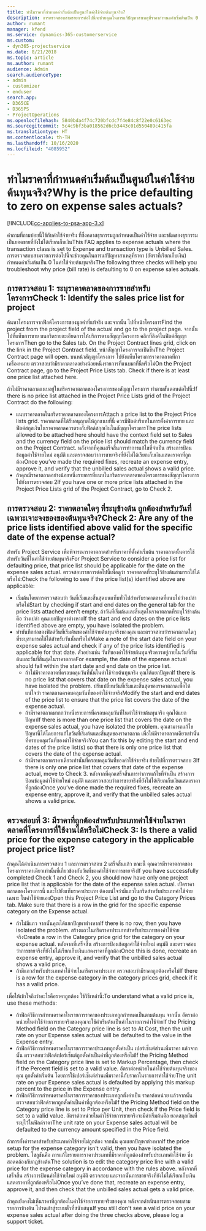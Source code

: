 ```yaml
---
title: ทำไมราคาที่กำหนดค่าเริ่มต้นเป็นศูนย์ในค่าใช้จ่ายต้นทุนจริง?
description: การตรวจสอบสามรายการต่อไปนี้จะช่วยคุณในการแก้ปัญหาสาเหตุที่ราคากำหนดค่าเริ่มต้นเป็น 0 ในค่าใช้จ่ายต้นทุนจริง
author: rumant
manager: kfend
ms.service: dynamics-365-customerservice
ms.custom:
- dyn365-projectservice
ms.date: 8/21/2018
ms.topic: article
ms.author: rumant
audience: Admin
search.audienceType:
- admin
- customizer
- enduser
search.app:
- D365CE
- D365PS
- ProjectOperations
ms.openlocfilehash: 5840bda4f74c720bfcdc7f4e84c8f22e0c6163ec
ms.sourcegitcommit: 5c4c9bf3ba018562d6cb3443c01d550489c415fa
ms.translationtype: HT
ms.contentlocale: th-TH
ms.lasthandoff: 10/16/2020
ms.locfileid: "4085952"
---
```

# <a name="why-is-the-price-defaulting-to-zero-on-expense-sales-actuals"></a><span data-ttu-id="26e88-103">ทำไมราคาที่กำหนดค่าเริ่มต้นเป็นศูนย์ในค่าใช้จ่ายต้นทุนจริง?</span><span class="sxs-lookup"><span data-stu-id="26e88-103">Why is the price defaulting to zero on expense sales actuals?</span></span>

[!INCLUDE[cc-applies-to-psa-app-3.x](../includes/cc-applies-to-psa-app-3x.md)]

<span data-ttu-id="26e88-104">คำถามที่ถามบ่อยนี้ใช้กับค่าใช้จ่ายจริง ที่ซึ่งคลาสธุรกรรมถูกกำหนดเป็นค่าใช้จ่าย และชนิดของธุรกรรมเป็นยอดขายที่ยังไม่ได้เรียกเก็บเงิน</span><span class="sxs-lookup"><span data-stu-id="26e88-104">This FAQ applies to expense actuals where the transaction class is set to Expense and transaction type is Unbilled Sales.</span></span> <span data-ttu-id="26e88-105">การตรวจสอบสามรายการต่อไปนี้จะช่วยคุณในการแก้ปัญหาสาเหตุที่ราคา (อัตราที่เรียกเก็บเงิน) กำหนดค่าเริ่มต้นเป็น 0 ในค่าใช้จ่ายต้นทุนจริง</span><span class="sxs-lookup"><span data-stu-id="26e88-105">The following three checks will help you troubleshoot why price (bill rate) is defaulting to 0 on expense sales actuals.</span></span>

## <a name="check-1-identify-the-sales-price-list-for-project"></a><span data-ttu-id="26e88-106">การตรวจสอบ 1: ระบุราคาตลาดของการขายสำหรับโครงการ</span><span class="sxs-lookup"><span data-stu-id="26e88-106">Check 1: Identify the sales price list for project</span></span>

<span data-ttu-id="26e88-107">ค้นหาโครงการจากฟิลด์โครงการของมูลค่าที่แท้จริง และจากนั้น ไปที่หน้าโครงการ</span><span class="sxs-lookup"><span data-stu-id="26e88-107">Find the project from the project field of the actual and go to the project page.</span></span> <span data-ttu-id="26e88-108">จากนั้น ไปที่แท็บการขาย บนกริดรายละเอียดการให้บริการตามสัญญาโครงการ คลิกที่ลิงค์ในฟิลด์สัญญาโครงการ</span><span class="sxs-lookup"><span data-stu-id="26e88-108">Then go to the Sales tab. On the Project Contract lines grid, click on the link in the Project Contract field.</span></span> <span data-ttu-id="26e88-109">หน้าสัญญาโครงการจะเปิดขึ้น</span><span class="sxs-lookup"><span data-stu-id="26e88-109">The Project Contract page will open.</span></span> <span data-ttu-id="26e88-110">บนหน้าสัญญาโครงการ ไปยังแท็บโครงการราคาตลาดที่กาเครื่องหมาย ตรวจสอบว่ามีราคาตลาดอย่างน้อยหนึ่งรายการที่แนบมาที่นี่หรือไม่</span><span class="sxs-lookup"><span data-stu-id="26e88-110">On the Project Contract page, go to the Project Price Lists tab. Check if there is at least one price list attached here.</span></span>

<span data-ttu-id="26e88-111">ถ้าไม่มีราคาตลาดแนบอยู่ในกริดราคาตลาดของโครงการของสัญญาโครงการ ทำตามขั้นตอนต่อไปนี้:</span><span class="sxs-lookup"><span data-stu-id="26e88-111">If there is no price list attached in the Project Price Lists grid of the Project Contract do the following:</span></span>

- <span data-ttu-id="26e88-112">แนบราคาตลาดในกริดราคาตลาดของโครงการ</span><span class="sxs-lookup"><span data-stu-id="26e88-112">Attach a price list to the Project Price lists grid.</span></span> <span data-ttu-id="26e88-113">ราคาตลาดที่ได้รับอนุญาตให้ถูกแนบที่นี่ ควรมีฟิลด์บริบทในการตั้งค่าการขาย และฟิลด์สกุลเงินในราคาตลาดควรตรงกับฟิลด์สกุลเงินในสัญญาโครงการ</span><span class="sxs-lookup"><span data-stu-id="26e88-113">The price lists allowed to be attached here should have the context field set to Sales and the currency field on the price list should match the currency field on the Project Contract.</span></span> <span data-ttu-id="26e88-114">หลังจากที่คุณเสร็จสิ้นการทำการแก้ไขที่จำเป็น สร้างการป้อนข้อมูลค่าใช้จ่ายใหม่ อนุมัติ และตรวจสอบว่าการขายจริงที่ยังไม่ได้เรียกเก็บเงินแสดงราคาที่ถูกต้อง</span><span class="sxs-lookup"><span data-stu-id="26e88-114">Once you’ve made the required fixes, recreate an expense entry, approve it, and verify that the unbilled sales actual shows a valid price.</span></span>
- <span data-ttu-id="26e88-115">ถ้าคุณมีราคาตลาดอย่างน้อยหนึ่งรายการที่แนบในกริดราคาตลาดของโครงการของสัญญาโครงการ ไปยังการตรวจสอบ 2</span><span class="sxs-lookup"><span data-stu-id="26e88-115">If you have one or more price lists attached in the Project Price Lists grid of the Project Contract, go to Check 2.</span></span>

## <a name="check-2-are-any-of-the-price-lists-identified-above-valid-for-the-specific-date-of-the-expense-actual"></a><span data-ttu-id="26e88-116">การตรวจสอบ 2: ราคาตลาดใดๆ ที่ระบุข้างต้น ถูกต้องสำหรับวันที่เฉพาะเจาะจงของของต้นทุนจริง?</span><span class="sxs-lookup"><span data-stu-id="26e88-116">Check 2: Are any of the price lists identified above valid for the specific date of the expense actual?</span></span>

<span data-ttu-id="26e88-117">สำหรับ Project Service เพื่อพิจารณาราคาตลาดสำหรับราคาที่ตั้งค่าเริ่มต้น ราคาตลาดนั้นควรใช้สำหรับวันที่ในค่าใช้จ่ายต้นทุนจริง</span><span class="sxs-lookup"><span data-stu-id="26e88-117">For Project Service to consider a price list for defaulting price, that price list should be applicable for the date on the expense sales actual.</span></span> <span data-ttu-id="26e88-118">ตรวจสอบรายการต่อไปนี้เพื่อดูว่า ราคาตลาดที่ระบุไว้ข้างต้นสามารถใช้ได้หรือไม่:</span><span class="sxs-lookup"><span data-stu-id="26e88-118">Check the following to see if the price list(s) identified above are applicable:</span></span>

- <span data-ttu-id="26e88-119">เริ่มต้นโดยการตรวจสอบว่า วันที่เริ่มและสิ้นสุดบนแท็บทั่วไปสำหรับราคาตลาดที่แนบไม่ว่างเปล่าหรือไม่</span><span class="sxs-lookup"><span data-stu-id="26e88-119">Start by checking if start and end dates on the general tab for the price lists attached aren’t empty.</span></span> <span data-ttu-id="26e88-120">ถ้าวันที่เริ่มต้นและสิ้นสุดในราคาตลาดที่ระบุไว้ข้างต้นคือ ว่างเปล่า คุณแยกปัญหาต่างหาก</span><span class="sxs-lookup"><span data-stu-id="26e88-120">If the start and end dates on the price lists identified above are empty, you have isolated the problem.</span></span> 
- <span data-ttu-id="26e88-121">ทำบันทึกย่อของฟิลด์วันที่เริ่มต้นของค่าใช้จ่ายต้นทุนจริงของคุณ และตรวจสอบว่าราคาตลาดใดๆ ที่ระบุสามารถใช้ได้สำหรับวันนั้นหรือไม่</span><span class="sxs-lookup"><span data-stu-id="26e88-121">Make a note of the start date field on your expense sales actual and check if any of the price lists identified is applicable for that date.</span></span> <span data-ttu-id="26e88-122">ตัวอย่างเช่น วันที่ของค่าใช้จ่ายต้นทุนจริงควรอยู่ภายในวันที่เริ่มต้นและวันที่สิ้นสุดในราคาตลาด</span><span class="sxs-lookup"><span data-stu-id="26e88-122">For example, the date of the expense actual should fall within the start date and end date on the price list.</span></span> 
    - <span data-ttu-id="26e88-123">ถ้าไม่มีราคาตลาดที่ครอบคลุมวันที่นั้นในค่าใช้จ่ายต้นทุนจริง คุณได้แยกปัญหา</span><span class="sxs-lookup"><span data-stu-id="26e88-123">If there is no price list that covers that date on the expense sales actual, you have isolated the problem.</span></span> <span data-ttu-id="26e88-124">ปรับเปลี่ยนวันที่เริ่มและสิ้นสุดของราคาตลาดเพื่อให้แน่ใจว่า ราคาตลาดครอบคลุมวันที่ของค่าใช้จ่ายจริง</span><span class="sxs-lookup"><span data-stu-id="26e88-124">Modify the start and end dates of the price list to ensure that the price list covers the date of the expense actual.</span></span> 
    - <span data-ttu-id="26e88-125">ถ้ามีราคาตลาดมากกว่าหนึ่งรายการที่ครอบคลุมวันที่ในค่าใช้จ่ายต้นทุนจริง คุณได้แยกปัญหา</span><span class="sxs-lookup"><span data-stu-id="26e88-125">If there is more than one price list that covers the date on the expense sales actual, you have isolated the problem.</span></span> <span data-ttu-id="26e88-126">คุณสามารถแก้ไขปัญหานี้ได้โดยการแก้ไขวันที่เริ่มต้นและสิ้นสุดของราคาตลาด เพื่อให้มีราคาตลาดเดียวเท่านั้นที่ครอบคลุมวันที่ของค่าใช้จ่ายจริง</span><span class="sxs-lookup"><span data-stu-id="26e88-126">You can fix this by editing the start and end dates of the price list(s) so that there is only one price list that covers the date of the expense actual.</span></span> 
    - <span data-ttu-id="26e88-127">ถ้ามีราคาตลาดราคาเดียวเท่านั้นที่ครอบคลุมวันที่ของค่าใช้จ่ายจริง ย้ายไปที่การตรวจสอบ 3</span><span class="sxs-lookup"><span data-stu-id="26e88-127">If there is only one price list that covers that date of the expense actual, move to Check 3.</span></span>
<span data-ttu-id="26e88-128">หลังจากที่คุณเสร็จสิ้นการทำการแก้ไขที่จำเป็น สร้างการป้อนข้อมูลค่าใช้จ่ายใหม่ อนุมัติ และตรวจสอบว่าการขายจริงที่ยังไม่ได้เรียกเก็บเงินแสดงราคาที่ถูกต้อง</span><span class="sxs-lookup"><span data-stu-id="26e88-128">Once you’ve done made the required fixes, recreate an expense entry, approve it, and verify that the unbilled sales actual shows a valid price.</span></span>

## <a name="check-3-is-there-a-valid-price-for-the-expense-category-in-the-applicable-project-price-list"></a><span data-ttu-id="26e88-129">ตรวจสอบที่ 3: มีราคาที่ถูกต้องสำหรับประเภทค่าใช้จ่ายในราคาตลาดที่โครงการที่ใช้งานได้หรือไม่</span><span class="sxs-lookup"><span data-stu-id="26e88-129">Check 3: Is there a valid price for the expense category in the applicable project price list?</span></span> 

<span data-ttu-id="26e88-130">ถ้าคุณได้ดำเนินการตรวจสอบ 1 และการตรวจสอบ 2 เสร็จสิ้นแล้ว ขณะนี้ คุณควรมีราคาตลาดของโครงการราคาเดียวเท่านั้นที่เกี่ยวข้องกับวันที่ของค่าใช้จ่ายการขายจริง</span><span class="sxs-lookup"><span data-stu-id="26e88-130">If you have successfully completed Check 1 and Check 2, you should now have only one project price list that is applicable for the date of the expense sales actual.</span></span> <span data-ttu-id="26e88-131">เปิดราคาตลาดของโครงการนี้ และไปยังแท็บราคาประเภท ต้องแน่ใจว่ามีแถวในกริดสำหรับประเถทค่าใช้จ่ายเฉพาะ ในค่าใช้จ่ายเอง</span><span class="sxs-lookup"><span data-stu-id="26e88-131">Open this Project Price List and go to the Category Prices tab. Make sure that there is a row in the grid for the specific expense category on the Expense actual.</span></span>
 
- <span data-ttu-id="26e88-132">ถ้าไม่มีแถว จากนั้นคุณได้แยกปัญหาต่างหาก</span><span class="sxs-lookup"><span data-stu-id="26e88-132">If there is no row, then you have isolated the problem.</span></span> <span data-ttu-id="26e88-133">สร้างแถวในกริดราคาประเภทสำหรับประเภทของค่าใช้จ่ายจริง</span><span class="sxs-lookup"><span data-stu-id="26e88-133">Create a row in the Category price grid for the category on your expense actual.</span></span> <span data-ttu-id="26e88-134">หลังจากที่เสร็จสิ้น สร้างการป้อนข้อมูลค่าใช้จ่ายใหม่ อนุมัติ และตรวจสอบว่าการขายจริงที่ยังไม่ได้เรียกเก็บเงินแสดงราคาที่ถูกต้อง</span><span class="sxs-lookup"><span data-stu-id="26e88-134">Once this is done, recreate an expense entry, approve it, and verify that the unbilled sales actual shows a valid price.</span></span> 
- <span data-ttu-id="26e88-135">ถ้ามีแถวสำหรับประเภทค่าใช้จ่ายในกริดราคาประเภท ตรวจสอบว่ามีราคาถูกต้องหรือไม่</span><span class="sxs-lookup"><span data-stu-id="26e88-135">If there is a row for the expense category in the category prices grid, check if it has a valid price.</span></span>

<span data-ttu-id="26e88-136">เพื่อให้เข้าใจถึงว่าอะไรคือราคาถูกต้อง ใช้วิธีเหล่านี้:</span><span class="sxs-lookup"><span data-stu-id="26e88-136">To understand what a valid price is, use these methods:</span></span>

- <span data-ttu-id="26e88-137">ถ้าฟิลด์วิธีการกำหนดราคาในรายการราคาของประเภทถูกกำหนดเป็นตามต้นทุน จากนั้น อัตราต่อหน่วยในค่าใช้จ่ายการขายจริงของคุณจะใช้ค่าเริ่มต้นเป็นค่าในรายการค่าใช้จ่าย</span><span class="sxs-lookup"><span data-stu-id="26e88-137">If the Pricing Method field on the Category price line is set to At Cost, then the unit rate on your Expense sales actual will be defaulted to the value in the Expense entry.</span></span>
- <span data-ttu-id="26e88-138">ถ้าฟิลด์วิธีการกำหนดราคาในรายการราคาประเภทถูกตั้งค่าเป็น เปอร์เซ็นต์ส่วนเพิ่มราคา แล้วจากนั้น ตรวจสอบว่าฟิลด์เปอร์เซ็นต์ถูกตั้งค่าเป็นค่าที่ถูกต้องหรือไม่</span><span class="sxs-lookup"><span data-stu-id="26e88-138">If the Pricing Method field on the Category price line is set to Markup Percentage, then check if the Percent field is set to a valid value.</span></span> <span data-ttu-id="26e88-139">อัตราต่อหน่วยในค่าใช้จ่ายต้นทุนจริงของคุณ ถูกตั้งค่าเริ่มต้น โดยการใช้เปอร์เซ็นต์ส่วนเพิ่มราคานี้กับราคาในรายการค่าใช้จ่าย</span><span class="sxs-lookup"><span data-stu-id="26e88-139">The unit rate on your Expense sales actual is defaulted by applying this markup percent to the price in the Expense entry.</span></span>
- <span data-ttu-id="26e88-140">ถ้าฟิลด์วิธีการกำหนดราคาในรายการราคาของประเภทถูกตั้งค่าเป็น ราคาต่อหน่วย แล้วจากนั้น ตรวจสอบว่าฟิลด์ราคาถูกตั้งค่าเป็นค่าที่ถูกต้องหรือไม่</span><span class="sxs-lookup"><span data-stu-id="26e88-140">If the Pricing Method field on the Category price line is set to Price per Unit, then check if the Price field is set to a valid value.</span></span> <span data-ttu-id="26e88-141">อัตราต่อหน่วยในค่าใช้จ่ายการขายจริงจะมีค่าเริ่มต้นคือ ยอดสกุลเงินที่ระบุไว้ในฟิลด์ราคา</span><span class="sxs-lookup"><span data-stu-id="26e88-141">The unit rate on your Expense sales actual will be defaulted to the currency amount specified in the Price field.</span></span>

<span data-ttu-id="26e88-142">ถ้าการตั้งค่าราคาสำหรับประเภทค่าใช้จ่ายไม่ถูกต้อง จากนั้น คุณแยกปัญหาต่างหาก</span><span class="sxs-lookup"><span data-stu-id="26e88-142">If the price setup for the expense category isn't valid, then you have isolated the problem.</span></span> <span data-ttu-id="26e88-143">โซลูชันคือ การแก้ไขรายการราคาประเภทที่มีราคาที่ถูกต้องสำหรับประเภทค่าใช้จ่าย ซึ่งสอดคล้องกับกฎข้างต้น</span><span class="sxs-lookup"><span data-stu-id="26e88-143">The solution is to edit the category price line with a valid price for the expense category in accordance with the rules above.</span></span> <span data-ttu-id="26e88-144">หลังจากที่เสร็จสิ้น สร้างการป้อนค่าใช้จ่ายใหม่ อนุมัติ ตรวจสอบ และจากนั้นการขายจริงที่ยังไม่ได้เรียกเก็บเงินแสดงราคาที่ถูกต้องหรือไม่</span><span class="sxs-lookup"><span data-stu-id="26e88-144">Once you’ve done that, recreate an expense entry, approve it, and then check that the unbilled sales actual gets a valid price.</span></span>

<span data-ttu-id="26e88-145">ถ้าคุณยังคงไม่เห็นราคาที่ถูกต้องในค่าใช้จ่ายการขายจริงของคุณ หลังจากดำเนินการตรวจสอบสามรายการข้างต้น โปรดเข้าสู่ระบบตั๋วที่สนับสนุน</span><span class="sxs-lookup"><span data-stu-id="26e88-145">If you still don't see a valid price on your expense sales actual after doing the three checks above, please log a support ticket.</span></span>


